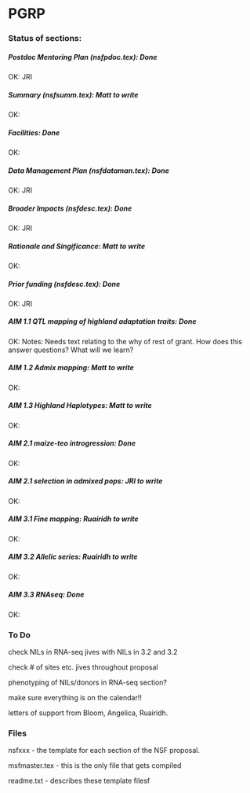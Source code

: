 PGRP
====

### Status of sections:

##### Postdoc Mentoring Plan (nsfpdoc.tex): **Done**
OK: JRI

##### Summary (nsfsumm.tex): Matt to write
OK:

##### Facilities: **Done**
OK:

##### Data Management Plan (nsfdataman.tex): **Done**
OK: JRI

##### Broader Impacts (nsfdesc.tex): **Done**
OK: JRI

##### Rationale and Singificance: Matt to write 
OK: 

##### Prior funding (nsfdesc.tex): **Done**
OK: JRI

##### AIM 1.1 QTL mapping of highland adaptation traits: **Done**
OK:
Notes: Needs text relating to the why of rest of grant. How does this answer questions? What will we learn?

##### AIM 1.2 Admix mapping: Matt to write
OK: 

##### AIM 1.3 Highland Haplotypes: Matt to write
OK: 

##### AIM 2.1 maize-teo introgression: **Done**
OK: 

##### AIM 2.1 selection in admixed pops: JRI to write
OK: 

##### AIM 3.1 Fine mapping: Ruairidh to write
OK: 

##### AIM 3.2 Allelic series: Ruairidh to write
OK: 

##### AIM 3.3 RNAseq: **Done**
OK: 

### To Do

check NILs in RNA-seq jives with NILs in 3.2 and 3.2

check # of sites etc. jives throughout proposal

phenotyping of NILs/donors in RNA-seq section?

make sure everything is on the calendar!!

letters of support from Bloom, Angelica, Ruairidh.


### Files

nsfxxx - the template for each section of the NSF proposal.

msfmaster.tex - this is the only file that gets compiled

readme.txt - describes these template filesf



